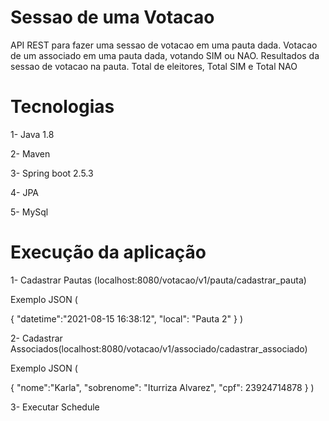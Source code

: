 # Sessao de uma Votacao

API REST para fazer uma sessao de votacao em uma pauta dada.
Votacao de um associado em uma pauta dada, votando SIM ou NAO.
Resultados da sessao de votacao na pauta. Total de eleitores, Total SIM e Total NAO

# Tecnologias
 1- Java 1.8
 
 2- Maven
 
 3- Spring boot 2.5.3
 
 4- JPA
 
 5- MySql

# Execução da aplicação
1- Cadastrar Pautas (localhost:8080/votacao/v1/pauta/cadastrar_pauta)

Exemplo JSON (

{
"datetime":"2021-08-15 16:38:12",
"local": "Pauta 2"
}
)

2- Cadastrar Associados(localhost:8080/votacao/v1/associado/cadastrar_associado)

Exemplo JSON (

{
"nome":"Karla",
"sobrenome": "Iturriza Alvarez",
"cpf": 23924714878
}
)

3- Executar Schedule

